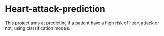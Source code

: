 # Heart-attack-prediction
This project aims at predicting if a patient have a high risk of heart attack or not, using classification models.

